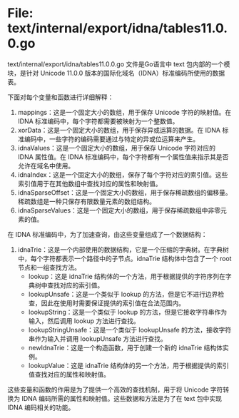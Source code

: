 # File: text/internal/export/idna/tables11.0.0.go

text/internal/export/idna/tables11.0.0.go 文件是Go语言中 text 包内部的一个模块，是针对 Unicode 11.0.0 版本的国际化域名（IDNA）标准编码所使用的数据表。

下面对每个变量和函数进行详细解释：

1. mappings：这是一个固定大小的数组，用于保存 Unicode 字符的映射值。在 IDNA 标准编码中，每个字符都需要被映射为一个整数值。
2. xorData：这是一个固定大小的数组，用于保存异或运算的数据。在 IDNA 标准编码中，一些字符的编码需要通过与特定的异或位运算来产生。
3. idnaValues：这是一个固定大小的数组，用于保存 Unicode 字符对应的 IDNA 属性值。在 IDNA 标准编码中，每个字符都有一个属性值来指示其是否允许在域名中使用。
4. idnaIndex：这是一个固定大小的数组，保存了每个字符对应的索引值。这些索引值用于在其他数组中查找对应的属性和映射值。
5. idnaSparseOffset：这是一个固定大小的数组，用于保存稀疏数组的偏移量。稀疏数组是一种只保存有限数量元素的数组结构。
6. idnaSparseValues：这是一个固定大小的数组，用于保存稀疏数组中非零元素的值。

在 IDNA 标准编码中，为了加速查询，由这些变量组成了一个数据结构：

1. idnaTrie：这是一个内部使用的数据结构，它是一个压缩的字典树。在字典树中，每个字符都表示一个路径中的子节点。idnaTrie 结构体中包含了一个 root 节点和一组查找方法。
   - lookup：这是 idnaTrie 结构体的一个方法，用于根据提供的字符序列在字典树中查找对应的索引值。
   - lookupUnsafe：这是一个类似于 lookup 的方法，但是它不进行边界检查，因此在使用时需要保证提供的索引值在合法范围内。
   - lookupString：这是一个类似于 lookup 的方法，但是它接收字符串作为输入，然后调用 lookup 方法进行查找。
   - lookupStringUnsafe：这是一个类似于 lookupUnsafe 的方法，接收字符串作为输入并调用 lookupUnsafe 方法进行查找。
   - newIdnaTrie：这是一个构造函数，用于创建一个新的 idnaTrie 结构体实例。
   - lookupValue：这是 idnaTrie 结构体的另一个方法，用于根据提供的索引值查找对应的属性和映射值。

这些变量和函数的作用是为了提供一个高效的查找机制，用于将 Unicode 字符转换为 IDNA 编码所需的属性和映射值。这些数据和方法是为了在 text 包中实现 IDNA 编码相关的功能。

